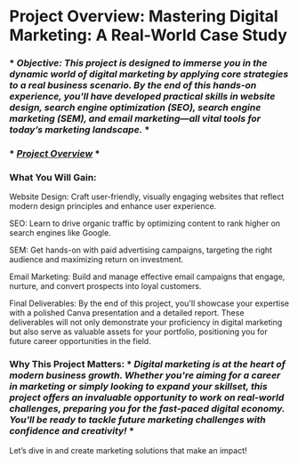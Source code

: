 
# Project Overview: Mastering Digital Marketing: A Real-World Case Study

### * *Objective: This project is designed to immerse you in the dynamic world of digital marketing by applying core strategies to a real business scenario. By the end of this hands-on experience, you'll have developed practical skills in website design, search engine optimization (SEO), search engine marketing (SEM), and email marketing—all vital tools for today’s marketing landscape.* *

### * *[Project Overview](https://www.canva.com/design/DAGOaR-9XjY/Ns5tWgXNjDtLNFYmlueSdg/edit?utm_content=DAGOaR-9XjY&utm_campaign=designshare&utm_medium=link2&utm_source=sharebutton)* *

### What You Will Gain:

Website Design: Craft user-friendly, visually engaging websites that reflect modern design principles and enhance user experience.

SEO: Learn to drive organic traffic by optimizing content to rank higher on search engines like Google.

SEM: Get hands-on with paid advertising campaigns, targeting the right audience and maximizing return on investment.

Email Marketing: Build and manage effective email campaigns that engage, nurture, and convert prospects into loyal customers.

Final Deliverables: By the end of this project, you'll showcase your expertise with a polished Canva presentation and a detailed report. These deliverables will not only demonstrate your proficiency in digital marketing but also serve as valuable assets for your portfolio, positioning you for future career opportunities in the field.

### Why This Project Matters: * *Digital marketing is at the heart of modern business growth. Whether you're aiming for a career in marketing or simply looking to expand your skillset, this project offers an invaluable opportunity to work on real-world challenges, preparing you for the fast-paced digital economy. You'll be ready to tackle future marketing challenges with confidence and creativity!* *

Let’s dive in and create marketing solutions that make an impact!
